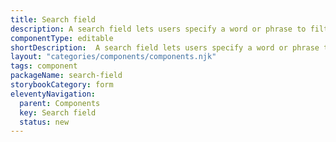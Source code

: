 ```yaml
---
title: Search field
description: A search field lets users specify a word or phrase to filter relevant content within a specific page section. For example, filter the content in a data grid or a list of content.
componentType: editable
shortDescription:  A search field lets users specify a word or phrase to filter relevant content within a specific page section.
layout: "categories/components/components.njk"
tags: component
packageName: search-field
storybookCategory: form
eleventyNavigation:
  parent: Components
  key: Search field
  status: new
---
```


